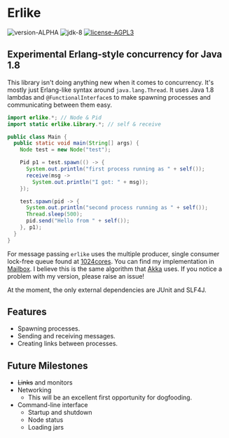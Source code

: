 Erlike
======

![version-ALPHA](http://img.shields.io/badge/version-ALPHA-green.svg?style=flat)
![jdk-8](http://img.shields.io/badge/jdk-8-blue.svg?style=flat)
[![license-AGPL3](http://img.shields.io/badge/license-AGPL3-red.svg?style=flat)](https://github.com/axblount/erlike/blob/master/LICENSE)

Experimental Erlang-style concurrency for Java 1.8
--------------------------------------------------

This library isn't doing anything new when it comes to concurrency.
It's mostly just Erlang-like syntax around `java.lang.Thread`. It uses Java 1.8 
lambdas and `@FunctionalInterface`s to make spawning processes and communicating 
between them easy.

```java
import erlike.*; // Node & Pid
import static erlike.Library.*; // self & receive

public class Main {
  public static void main(String[] args) {
    Node test = new Node("test");

    Pid p1 = test.spawn(() -> {
      System.out.println("first process running as " + self());
      receive(msg ->
        System.out.println("I got: " + msg));
    });

    test.spawn(pid -> {
      System.out.println("second process running as " + self());
      Thread.sleep(500);
      pid.send("Hello from " + self());
    }, p1);
  }
}
```

For message passing `erlike` uses the multiple producer, single consumer 
lock-free queue found at [1024cores][1]. You can find my implementation in
[Mailbox][2]. I believe this is the same algorithm that [Akka][3] uses. If you 
notice a problem with my version, please raise an issue!

At the moment, the only external dependencies are JUnit and SLF4J.

Features
--------

* Spawning processes.
* Sending and receiving messages.
* Creating links between processes.

Future Milestones
-----------------

* ~~Links~~ and monitors
* Networking
  * This will be an excellent first opportunity for dogfooding.
* Command-line interface
  * Startup and shutdown
  * Node status
  * Loading jars

[1]:http://www.1024cores.net/home/lock-free-algorithms/queues/non-intrusive-mpsc-node-based-queue
[2]:https://github.com/axblount/erlike/blob/master/src/lambda/java/erlike/Mailbox.java
[3]:http://akka.io

